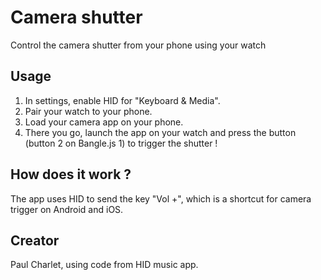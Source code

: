# Camera shutter

Control the camera shutter from your phone using your watch

## Usage

1. In settings, enable HID for "Keyboard & Media".  
2. Pair your watch to your phone.  
3. Load your camera app on your phone.
4. There you go, launch the app on your watch and press the button (button 2 on Bangle.js 1) to trigger the shutter !

## How does it work ?

The app uses HID to send the key "Vol +", which is a shortcut for camera trigger on Android and iOS.

## Creator

Paul Charlet, using code from HID music app.